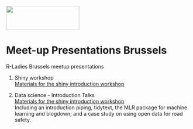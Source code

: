 <img src="https://github.com/rladies/starter-kit/blob/master/logo/R-LadiesGlobal_RBG_online_LogoWithText_Horizontal.png" data-canonical-src="https://github.com/rladies/starter-kit/blob/master/logo/R-LadiesGlobal_RBG_online_LogoWithText_Horizontal.png" width="200" height="66" />

# Meet-up Presentations Brussels
R-Ladies Brussels meetup presentations

1. Shiny workshop  
[Materials for the shiny introduction workshop](https://github.com/rladies/meetup-presentations_brussels/tree/master/01_Building_Shiny_apps_Dec17)

2. Data science - Introduction Talks  
[Materials for the shiny introduction workshop](https://github.com/rladies/meetup-presentations_brussels/tree/master/02_DataScience_IntroTalks_Jan18)  
Including an introduction piping, tidytext, the MLR package for machine learning and blogdown; and a case study on using open data for road safety.
